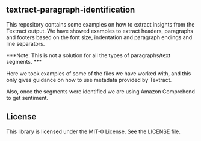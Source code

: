 ## textract-paragraph-identification

This repository contains some examples on how to extract insights from the Textract output.
We have showed examples to extract headers, paragraphs and footers based on the font size, indentation and paragraph endings and line separators.

***Note: This is not a solution for all the types of paragraphs/text segments. ***

Here we took examples of some of the files we have worked with, and this only gives guidance on how to use metadata provided by Textract.

Also, once the segments were identified we are using Amazon Comprehend to get sentiment. 

## License

This library is licensed under the MIT-0 License. See the LICENSE file.

